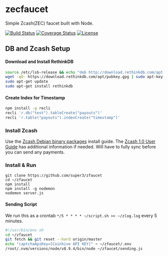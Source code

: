 # zecfaucet
Simple Zcash(ZEC) faucet built with Node.

[![Build Status](https://travis-ci.org/super3/zfaucet.svg?branch=master)](https://travis-ci.org/super3/zfaucet)
[![Coverage Status](https://coveralls.io/repos/github/super3/zfaucet/badge.svg?branch=master)](https://coveralls.io/github/super3/zfaucet?branch=master)
[![License](https://img.shields.io/badge/license-AGPLv3-blue.svg?label=license)](https://github.com/Storj/super3/zfaucet/blob/master/LICENSE)

## DB and Zcash Setup
#### Download and Install RethinkDB
```bash
source /etc/lsb-release && echo "deb http://download.rethinkdb.com/apt $DISTRIB_CODENAME main" | sudo tee /etc/apt/sources.list.d/rethinkdb.list
wget -qO- https://download.rethinkdb.com/apt/pubkey.gpg | sudo apt-key add -
sudo apt-get update
sudo apt-get install rethinkdb
```

#### Create Index for Timestamp
```bash
npm install -g recli
recli 'r.db("test").tableCreate("payouts")'
recli 'r.table("payouts").indexCreate("timestamp")'
```

### Install Zcash
Use the [Zcash Debian binary packages](https://github.com/zcash/zcash/wiki/Debian-binary-packages) install guide. The [Zcash 1.0 User Guide](https://github.com/zcash/zcash/wiki/1.0-User-Guide) has additional information if needed. Will have to fully sync before you can send any payments. 

### Install & Run
```
git clone https://github.com/super3/zfaucet
cd ~/zfaucet
npm install
npm install -g nodemon
nodemon server.js
```

#### Sending Script
We run this as a crontab ```*/5 * * * * ~/script.sh >> ~/zlog.log``` every 5 minutes.
```bash
#!/usr/bin/env sh
cd ~/zfaucet
git fetch && git reset --hard origin/master
echo "captchaApiKey=[Coinhive API KEY]" > ~/zfaucet/.env
/root/.nvm/versions/node/v8.9.4/bin/node ~/zfaucet/sending.js
```
